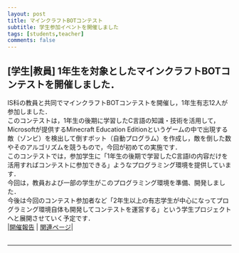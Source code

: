 ```yaml
---
layout: post
title: マインクラフトBOTコンテスト
subtitle: 学生参加イベントを開催しました
tags: [students,teacher]
comments: false
---
```

## [学生|教員] 1年生を対象としたマインクラフトBOTコンテストを開催しました．<br>
IS科の教員と共同でマインクラフトBOTコンテストを開催し，1年生有志12人が参加しました．<br>
このコンテストは，1年生の後期に学習したC言語の知識・技術を活用して，Microsoftが提供するMinecraft Education Editionというゲームの中で出現する敵（ゾンビ）を検出して倒すボット（自動プログラム）を作成し，敵を倒した数やそのアルゴリズムを競うもので，今回が初めての実施です．<br>
このコンテストでは，参加学生に「1年生の後期で学習したC言語Iの内容だけを活用すればコンテストに参加できる」ようなプログラミング環境を提供しています．<br>
今回は，教員および一部の学生がこのプログラミング環境を準備、開発しました．<br>
今後は今回のコンテスト参加者など「2年生以上の有志学生が中心になってプログラミング環境自体も開発してコンテストを運営する」という学生プロジェクトへと展開させていく予定です．<br>
|[開催報告](http://www.oit.ac.jp/japanese/topics/index.php?i=8310) | [関連ページ](http://www.oit.ac.jp/is/system/index.html)|<br>
<br>
<hr>
